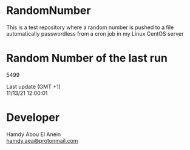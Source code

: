 # RandomNumber    
This is a test repository where a random number is pushed to a file automatically passwordless from a cron job in my Linux CentOS server    
# Random Number of the last run   
5499
      
Last update (GMT +1)    
11/13/21 12:00:01
# Developer    
Hamdy Abou El Anein   
hamdy.aea@protonmail.com
